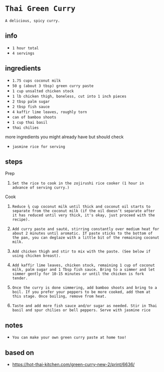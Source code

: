 # `Thai Green Curry`

`A delicious, spicy curry.`

## info

* `1 hour total`
* `4 servings`

## ingredients

* `1.75 cups coconut milk`
* `50 g (about 3 tbsp) green curry paste`
* `1 cup unsalted chicken stock`
* `1 lb chicken thigh, boneless, cut into 1 inch pieces`
* `2 tbsp palm sugar`
* `2 tbsp fish sauce`
* `4 kaffir lime leaves, roughly torn`
* `can of bamboo shoots`
* `1 cup thai basil`
* `thai chilies`

more ingredients you might already have but should check

* `jasmine rice for serving`

## steps

Prep

1. `Set the rice to cook in the zojirushi rice cooker (1 hour in advance of serving curry.)`

Cook

1. `Reduce ¾ cup coconut milk until thick and coconut oil starts to separate from the coconut milk (if the oil doesn’t separate after it has reduced until very thick, it's okay, just proceed with the recipe).`

2. `Add curry paste and sauté, stirring constantly over medium heat for about 2 minutes until aromatic. If paste sticks to the bottom of the pan, you can deglaze with a little bit of the remaining coconut milk.`

3. `Add chicken thigh and stir to mix with the paste. (See below if using chicken breast).`

4. `Add kaffir lime leaves, chicken stock, remaining 1 cup of coconut milk, palm sugar and 1 Tbsp fish sauce. Bring to a simmer and let simmer gently for 10-15 minutes or until the chicken is fork tender.`

5. `Once the curry is done simmering, add bamboo shoots and bring to a boil. If you prefer your peppers to be more cooked, add them at this stage. Once boiling, remove from heat.`

6. `Taste and add more fish sauce and/or sugar as needed.
Stir in Thai basil and spur chilies or bell peppers.
Serve with jasmine rice`

## notes

* `You can make your own green curry paste at home too!`

## based on

* https://hot-thai-kitchen.com/green-curry-new-2/print/6636/
